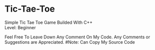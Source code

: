 # Tic-Tae-Toe
Simple Tic Tae Toe Game Builded With C++\
Level: Beginner

Feel Free To Leave Down Any Comment On My Code.
Any Comments or Suggestions are Appreciated.
#Note: Can Copy My Source Code
